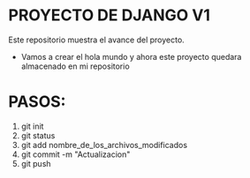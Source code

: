 # **PROYECTO DE DJANGO V1**

Este repositorio muestra el avance del proyecto.

* Vamos a crear el hola mundo y ahora este proyecto quedara almacenado en mi repositorio

# PASOS:

1. git init
2. git status
3. git add nombre_de_los_archivos_modificados
4. git commit -m "Actualizacion"
5. git push